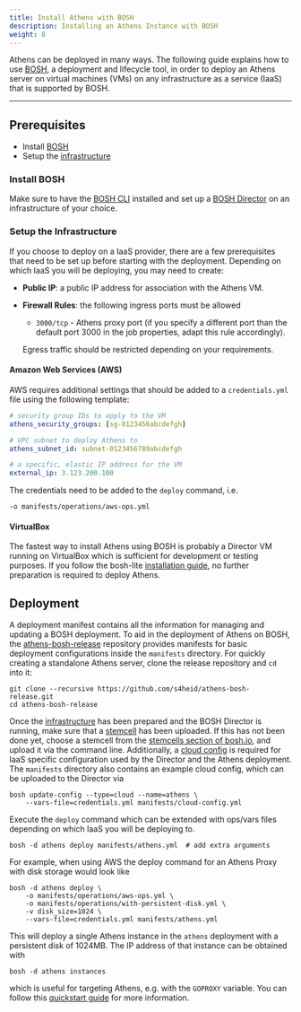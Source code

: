 ```yaml
---
title: Install Athens with BOSH
description: Installing an Athens Instance with BOSH
weight: 8
---
```


Athens can be deployed in many ways. The following guide explains how to use [BOSH](https://bosh.io), a deployment and lifecycle tool, in order to deploy an Athens server on virtual machines (VMs) on any infrastructure as a service (IaaS) that is supported by BOSH.

---

## Prerequisites

* Install [BOSH](#install-bosh)
* Setup the [infrastructure](#setup-the-infrastructure)

### Install BOSH

Make sure to have the [BOSH CLI](https://bosh.io/docs/cli-v2-install/) installed and set up a [BOSH Director](https://bosh.io/docs/quick-start/) on an infrastructure of your choice.

### Setup the Infrastructure

If you choose to deploy on a IaaS provider, there are a few prerequisites that need to be set up before starting with the deployment. Depending on which IaaS you will be deploying, you may need to create:

* **Public IP**: a public IP address for association with the Athens VM.
* **Firewall Rules**: the following ingress ports must be allowed

    - `3000/tcp` - Athens proxy port (if you specify a different port than the default port 3000 in the job properties, adapt this rule accordingly).

    Egress traffic should be restricted depending on your requirements.

#### Amazon Web Services (AWS)

AWS requires additional settings that should be added to a `credentials.yml` file using the following template:

```yaml
# security group IDs to apply to the VM
athens_security_groups: [sg-0123456abcdefgh]

# VPC subnet to deploy Athens to
athens_subnet_id: subnet-0123456789abcdefgh

# a specific, elastic IP address for the VM
external_ip: 3.123.200.100
```

The credentials need to be added to the `deploy` command, i.e.

```
-o manifests/operations/aws-ops.yml
```

#### VirtualBox

The fastest way to install Athens using BOSH is probably a Director VM running on VirtualBox which is sufficient for development or testing purposes. If you follow the bosh-lite [installation guide](https://bosh.cloudfoundry.org/docs/bosh-lite), no further preparation is required to deploy Athens.


## Deployment

A deployment manifest contains all the information for managing and updating a BOSH deployment. To aid in the deployment of Athens on BOSH, the [athens-bosh-release](https://github.com/s4heid/athens-bosh-release) repository provides manifests for basic deployment configurations inside the `manifests` directory. For quickly creating a standalone Athens server, clone the release repository and `cd` into it:

```console
git clone --recursive https://github.com/s4heid/athens-bosh-release.git
cd athens-bosh-release
```

Once the [infrastructure](#setup-the-infrastructure) has been prepared and the BOSH Director is running, make sure that a [stemcell](https://bosh.cloudfoundry.org/docs/stemcell/) has been uploaded. If this has not been done yet, choose a stemcell from the [stemcells section of bosh.io](https://bosh.io/stemcells), and upload it via the command line. Additionally, a [cloud config](https://bosh.cloudfoundry.org/docs/cloud-config/) is required for IaaS specific configuration used by the Director and the Athens deployment. The `manifests` directory also contains an example cloud config, which can be uploaded to the Director via

```console
bosh update-config --type=cloud --name=athens \
    --vars-file=credentials.yml manifests/cloud-config.yml
```

Execute the `deploy` command which can be extended with ops/vars files depending on which IaaS you will be deploying to.

```console
bosh -d athens deploy manifests/athens.yml  # add extra arguments
```

For example, when using AWS the deploy command for an Athens Proxy with disk storage would look like

```console
bosh -d athens deploy \
    -o manifests/operations/aws-ops.yml \
    -o manifests/operations/with-persistent-disk.yml \
    -v disk_size=1024 \
    --vars-file=credentials.yml manifests/athens.yml
```

This will deploy a single Athens instance in the `athens` deployment with a persistent disk of 1024MB. The IP address of that instance can be obtained with

```console
bosh -d athens instances
```

which is useful for targeting Athens, e.g. with the `GOPROXY` variable. You can follow this [quickstart guide](/try-out) for more information.